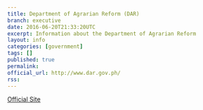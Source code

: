 ```yaml
---
title: Department of Agrarian Reform (DAR)
branch: executive
date: 2016-06-20T21:33:20UTC
excerpt: Information about the Department of Agrarian Reform
layout: info
categories: [government]
tags: []
published: true
permalink: 
official_url: http://www.dar.gov.ph/
rss:
---
```


[Official Site](page.official_url)

